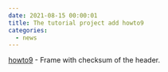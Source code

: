```yaml
---
date: 2021-08-15 00:00:01 
title: The tutorial project add howto9
categories:
  - news
---
```


[howto9](https://github.com/commschamp/cc_tutorial/tree/master/howtos/howto9) - 
Frame with checksum of the header.
